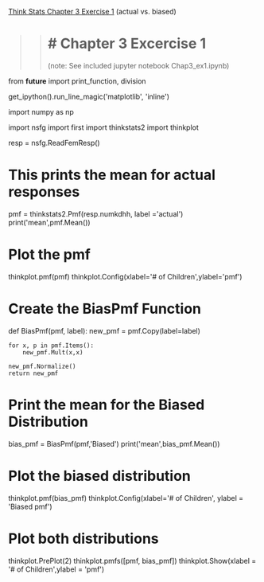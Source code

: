 [Think Stats Chapter 3 Exercise 1](http://greenteapress.com/thinkstats2/html/thinkstats2004.html#toc31) (actual vs. biased)

>> # # Chapter 3 Excercise 1
>> (note: See included jupyter notebook Chap3_ex1.ipynb)

 
 

from __future__ import print_function, division

get_ipython().run_line_magic('matplotlib', 'inline')

import numpy as np

import nsfg
import first
import thinkstats2
import thinkplot

resp = nsfg.ReadFemResp()

# This prints the mean for actual responses
pmf = thinkstats2.Pmf(resp.numkdhh, label ='actual')
print('mean',pmf.Mean())


# Plot the pmf
thinkplot.pmf(pmf)
thinkplot.Config(xlabel='# of Children',ylabel='pmf')

# Create the BiasPmf Function
def BiasPmf(pmf, label):
    new_pmf = pmf.Copy(label=label)
    
    for x, p in pmf.Items():
        new_pmf.Mult(x,x)
        
    new_pmf.Normalize()
    return new_pmf


# Print the mean for the Biased Distribution
bias_pmf = BiasPmf(pmf,'Biased')
print('mean',bias_pmf.Mean())

# Plot the biased distribution
thinkplot.pmf(bias_pmf)
thinkplot.Config(xlabel='# of Children', ylabel = 'Biased pmf')

# Plot both distributions
thinkplot.PrePlot(2)
thinkplot.pmfs([pmf, bias_pmf])
thinkplot.Show(xlabel = '# of Children',ylabel = 'pmf')

